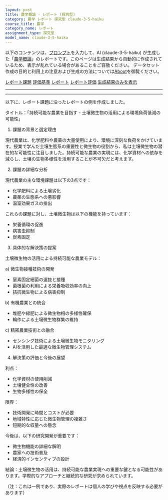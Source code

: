 ```yaml
---
layout: post
title: 農学概論 - レポート (探究型)
category: 農学 レポート 探究型 claude-3-5-haiku
course_title: 農学
category_name: レポート
assignment_type: 探究型
model_name: claude-3-5-haiku
---
```


以下のコンテンツは、[プロンプト](https://github.com/takedatoshiyuki/synthetic_assignments/tree/main/generated/農学/claude-3-5-haiku/prompt_レポート-探究型.md)を入力して、AI (claude-3-5-haiku) が生成した「[農学概論](/contents/農学/)」のレポートです。このページは生成結果から自動的に作成されているため、表示が乱れている場合があることをご容赦ください。
データセット作成の目的と利用上の注意および生成の方法については[About](/About)を御覧ください。

[レポート課題](../レポート課題-探究型)
[評価基準](../評価基準-探究型)
[レポート](../レポート-探究型)
[レポート評価](../レポート評価-探究型)
[生成結果のみを表示](https://github.com/takedatoshiyuki/synthetic_assignments/tree/main/generated/農学/claude-3-5-haiku/レポート-探究型.md)
  

***
***
  
以下に、レポート課題に沿ったレポートの例を作成しました。

タイトル：「持続可能な農業を目指す - 土壌微生物の活用による環境負荷低減の可能性」

1. 課題の背景と選定理由

現代農業は、化学肥料や農薬の大量使用により、環境に深刻な負荷をかけています。授業で学んだ土壌生態系の重要性と微生物の役割から、私は土壌微生物の潜在的な可能性に注目しました。持続可能な農業の実現には、化学資材への依存を減らし、土壌の生物多様性を活用することが不可欠だと考えます。

2. 課題の詳細な分析

現代農業の主な環境課題は以下の3点です：
- 化学肥料による土壌劣化
- 農薬の生態系への悪影響
- 温室効果ガスの排出

これらの課題に対し、土壌微生物は以下の機能を持っています：
- 栄養循環の促進
- 病害虫抑制
- 炭素固定

3. 具体的な解決策の提案

土壌微生物の活用による持続可能な農業モデル：

a) 微生物接種技術の開発
- 窒素固定細菌の選抜と接種
- 菌根菌の利用による栄養吸収効率の向上
- 拮抗微生物による病害抑制

b) 有機農業との統合
- 堆肥や緑肥による微生物相の多様性確保
- 輪作による土壌微生物群集の維持

c) 精密農業技術との融合
- センシング技術による土壌微生物モニタリング
- AIを活用した最適な微生物管理システム

4. 解決策の評価と今後の展望

利点：
- 化学資材の使用削減
- 土壌健全性の改善
- 生物多様性の保全

限界：
- 技術開発に時間とコストが必要
- 地域特性に応じた微生物管理の複雑さ
- 短期的な収量への懸念

今後は、以下の研究開発が重要です：
- 微生物機能の詳細な解明
- 農家への技術普及
- 経済的インセンティブの設計

結論：土壌微生物の活用は、持続可能な農業実現への重要な鍵となる可能性があります。学際的なアプローチと継続的な研究が求められています。

（注：これは一例であり、実際のレポートは個人の学びや視点を反映する必要があります）
